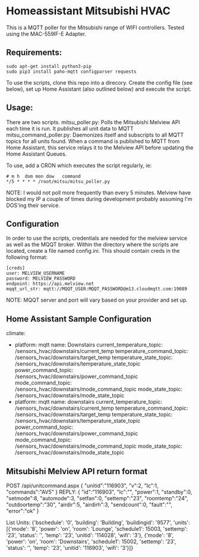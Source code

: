 # Homeassistant Mitsubishi HVAC
This is a MQTT poller for the Mitsubishi range of WIFI controllers. Tested using the MAC-559IF-E Adapter.


## Requirements:
```
sudo apt-get install python3-pip
sudo pip3 install paho-mqtt configparser requests
```
To use the scripts, clone this repo into a direcory. Create the config file (see below), set up Home Assistant (also outlined below) and execute the script.

## Usage:
There are two scripts. 
mitsu_poller.py: Polls the Mitsubishi Melview API each time it is run. It publishes all unit data to MQTT
mitsu_command_poller.py: Daemonizes itself and subscripts to all MQTT topics for all units found. When a command is published to MQTT from
Home Assistant, this service relays it to the Melview API before updating the Home Assistant Queues.

To use, add a CRON which executes the script regularly, ie:
```
# m h  dom mon dow   command
*/5 * * * * /root/mitsu/mitsu_poller.py
```
NOTE: I would not poll more frequently than every 5 minutes. Melview have blocked my IP a couple of times during development probably assuming I'm DOS'ing their service.

## Configuration
In order to use the scripts, credentials are needed for the melview service as well as the MQQT broker.
Within the directory where the scripts are located, create a file named config.ini. This should contain creds in the following format:

```
[creds]
user: MELVIEW_USERNAME
password: MELVIEW_PASSWORD
endpoint: https://api.melview.net
mqqt_url_str: mqtt://MQQT_USER:MQQT_PASSWORD@m13.cloudmqtt.com:19089
```
NOTE: MQQT server and port will vary based on your provider and set up.

## Home Assistant Sample Configuration
climate:
  - platform: mqtt
    name: Downstairs
    current_temperature_topic: /sensors_hvac/downstairs/current_temp
    temperature_command_topic: /sensors_hvac/downstairs/target_temp
    temperature_state_topic: /sensors_hvac/downstairs/temperature_state_topic
    power_command_topic: /sensors_hvac/downstairs/power_command_topic
    mode_command_topic: /sensors_hvac/downstairs/mode_command_topic
    mode_state_topic: /sensors_hvac/downstairs/mode_state_topic
  - platform: mqtt
    name: downstairs
    current_temperature_topic: /sensors_hvac/downstairs/current_temp
    temperature_command_topic: /sensors_hvac/downstairs/target_temp
    temperature_state_topic: /sensors_hvac/downstairs/temperature_state_topic
    power_command_topic: /sensors_hvac/downstairs/power_command_topic
    mode_command_topic: /sensors_hvac/downstairs/mode_command_topic
    mode_state_topic: /sensors_hvac/downstairs/mode_state_topic
    
     
## Mitsubishi Melview API return format
POST /api/unitcommand.aspx
{	"unitid":"116903",
	"v":2,
	"lc":1,
	"commands":"AV5"
}
REPLY:
{	"id":"116903",
	"lc":"",
	"power":1,
	"standby":0,
	"setmode":8,
	"automode":3,
	"setfan":0,
	"settemp":"23",
	"roomtemp":"24",
	"outdoortemp":"30",
	"airdir":5,
	"airdirh":3,
	"sendcount":0,
	"fault":"",
	"error":"ok"
}


List Units:
{'bschedule': '0',
 'building': 'Building',
 'buildingid': '9577',
 'units': [{'mode': '8',
            'power': 'on',
            'room': 'Lounge',
            'schedule1': 15003,
            'settemp': '23',
            'status': '',
            'temp': '23',
            'unitid': '114028',
            'wifi': '3'},
           {'mode': '8',
            'power': 'on',
            'room': 'Downstairs',
            'schedule1': 15002,
            'settemp': '23',
            'status': '',
            'temp': '23',
            'unitid': '116903',
            'wifi': '3'}]}


